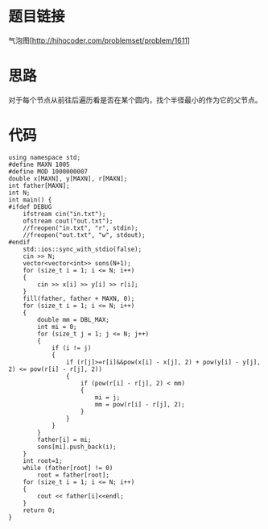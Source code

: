 ﻿# 题目链接
气泡图[http://hihocoder.com/problemset/problem/1611]

# 思路
对于每个节点从前往后遍历看是否在某个圆内，找个半径最小的作为它的父节点。

# 代码
	using namespace std;
	#define MAXN 1005
	#define MOD 1000000007
	double x[MAXN], y[MAXN], r[MAXN];
	int father[MAXN];
	int N;
	int main() {
	#ifdef DEBUG
		ifstream cin("in.txt");
		ofstream cout("out.txt");
		//freopen("in.txt", "r", stdin);
		//freopen("out.txt", "w", stdout);
	#endif
		std::ios::sync_with_stdio(false);
		cin >> N;
		vector<vector<int>> sons(N+1);
		for (size_t i = 1; i <= N; i++)
		{
			cin >> x[i] >> y[i] >> r[i];
		}
		fill(father, father + MAXN, 0);
		for (size_t i = 1; i <= N; i++)
		{
			double mm = DBL_MAX;
			int mi = 0;
			for (size_t j = 1; j <= N; j++)
			{
				if (i != j)
				{
					if (r[j]>=r[i]&&pow(x[i] - x[j], 2) + pow(y[i] - y[j], 2) <= pow(r[i] - r[j], 2))
					{
						if (pow(r[i] - r[j], 2) < mm)
						{
							mi = j;
							mm = pow(r[i] - r[j], 2);
						}
					}
				}
			}
			father[i] = mi;
			sons[mi].push_back(i);
		}
		int root=1;
		while (father[root] != 0)
			root = father[root];
		for (size_t i = 1; i <= N; i++)
		{
			cout << father[i]<<endl;
		}
		return 0;
	}
